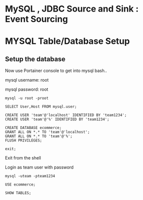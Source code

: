 # MySQL , JDBC Source and Sink : Event Sourcing

# MYSQL Table/Database Setup


## Setup the database 

Now use Portainer console to get into mysql bash..

mysql username: root

mysql password: root


```
mysql -u root -proot
```


```
SELECT User,Host FROM mysql.user;

CREATE USER 'team'@'localhost' IDENTIFIED BY 'team1234';
CREATE USER 'team'@'%' IDENTIFIED BY 'team1234';

CREATE DATABASE ecommerce; 
GRANT ALL ON *.* TO 'team'@'localhost';
GRANT ALL ON *.* TO 'team'@'%';
FLUSH PRIVILEGES;

exit;
```

Exit from the shell

Login as team user with password

```
mysql -uteam -pteam1234
```

```
USE ecommerce;

SHOW TABLES;

```
